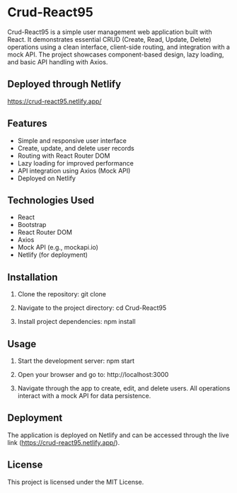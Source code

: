 # Crud-React95

Crud-React95 is a simple user management web application built with React. It demonstrates essential CRUD (Create, Read, Update, Delete) operations using a clean interface, client-side routing, and integration with a mock API. The project showcases component-based design, lazy loading, and basic API handling with Axios.

## Deployed through Netlify

https://crud-react95.netlify.app/

## Features

- Simple and responsive user interface
- Create, update, and delete user records
- Routing with React Router DOM
- Lazy loading for improved performance
- API integration using Axios (Mock API)
- Deployed on Netlify

## Technologies Used

- React
- Bootstrap
- React Router DOM
- Axios
- Mock API (e.g., mockapi.io)
- Netlify (for deployment)

## Installation

1. Clone the repository:
git clone <your-repository-url>


2. Navigate to the project directory:
cd Crud-React95


3. Install project dependencies:
npm install


## Usage

1. Start the development server:
npm start

2. Open your browser and go to:
http://localhost:3000

3. Navigate through the app to create, edit, and delete users. All operations interact with a mock API for data persistence.

## Deployment

The application is deployed on Netlify and can be accessed through the live link (https://crud-react95.netlify.app/).

## License

This project is licensed under the MIT License.
